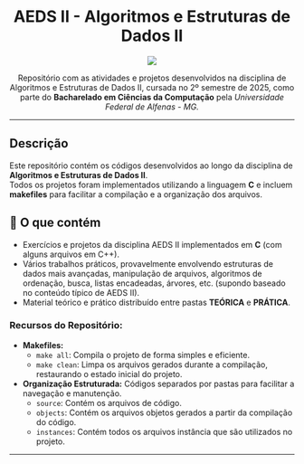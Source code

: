 <h1 align='center'>AEDS II - Algoritmos e Estruturas de Dados II </h1>

<p align='center'> 
  <img loading='lazy' src="https://img.shields.io/badge/Language-gray?style=flat-square&logo=c&logoColor=white&labelColor=blue"/>
</p>

<p align="center">
  Repositório com as atividades e projetos desenvolvidos na disciplina de Algoritmos e Estruturas de Dados II, cursada no 2º semestre de 2025, 
  como parte do <strong>Bacharelado em Ciências da Computação</strong> pela <em>Universidade Federal de Alfenas - MG.</em>
</p>

---

## Descrição

Este repositório contém os códigos desenvolvidos ao longo da disciplina de **Algoritmos e Estruturas de Dados II**.  
Todos os projetos foram implementados utilizando a linguagem **C** e incluem **makefiles** para facilitar a compilação e a organização dos arquivos. 

## 🧩 O que contém

- Exercícios e projetos da disciplina AEDS II implementados em **C** (com alguns arquivos em C++).
- Vários trabalhos práticos, provavelmente envolvendo estruturas de dados mais avançadas, manipulação de arquivos, algoritmos de ordenação, busca, listas encadeadas, árvores, etc. (supondo baseado no conteúdo típico de AEDS II).  
- Material teórico e prático distribuído entre pastas **TEÓRICA** e **PRÁTICA**. 

### Recursos do Repositório:
- **Makefiles:**  
  - `make all`: Compila o projeto de forma simples e eficiente.  
  - `make clean`: Limpa os arquivos gerados durante a compilação, restaurando o estado inicial do projeto.
- **Organização Estruturada:** Códigos separados por pastas para facilitar a navegação e manutenção.
  - `source`: Contém os arquivos de código.
  - `objects`: Contém os arquivos objetos gerados a partir da compilação do código.
  - `instances`: Contém todos os arquivos instância que são utilizados no projeto.
---
